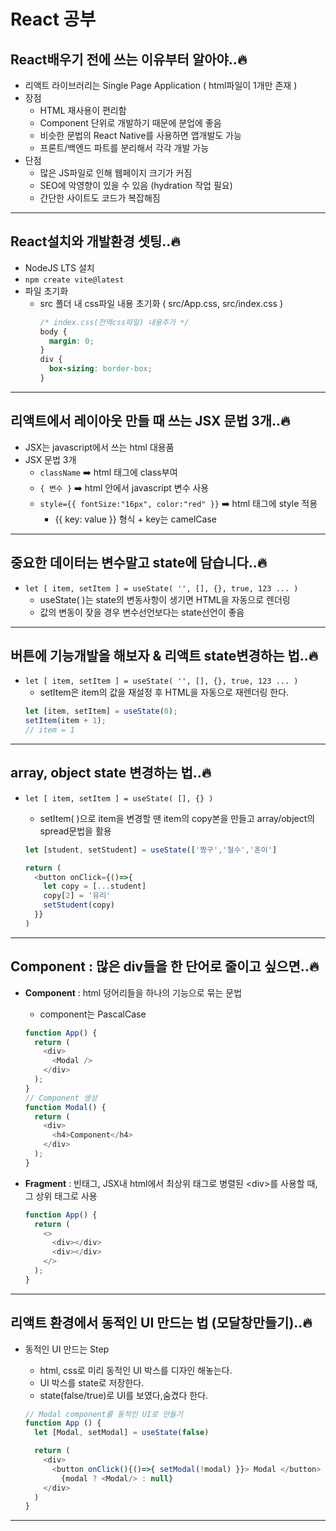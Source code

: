 # React 공부

## React배우기 전에 쓰는 이유부터 알아야..🔥

- 리액트 라이브러리는 Single Page Application ( html파일이 1개만 존재 )
- 장점
  - HTML 재사용이 편리함
  - Component 단위로 개발하기 때문에 분업에 좋음
  - 비슷한 문법의 React Native를 사용하면 앱개발도 가능
  - 프론트/백엔드 파트를 분리해서 각각 개발 가능
- 단점
  - 많은 JS파일로 인해 웹페이지 크기가 커짐
  - SEO에 악영향이 있을 수 있음 (hydration 작업 필요)
  - 간단한 사이트도 코드가 복잡해짐

---

## React설치와 개발환경 셋팅..🔥

- NodeJS LTS 설치
- `npm create vite@latest`
- 파일 초기화
  - src 폴더 내 css파일 내용 초기화 ( src/App.css, src/index.css )
    ```css
    /* index.css(전역css파일) 내용추가 */
    body {
      margin: 0;
    }
    div {
      box-sizing: border-box;
    }
    ```

---

## 리액트에서 레이아웃 만들 때 쓰는 JSX 문법 3개..🔥

- JSX는 javascript에서 쓰는 html 대용품
- JSX 문법 3개
  - `className` ➡️ html 태그에 class부여
  - `{ 변수 }` ➡️ html 안에서 javascript 변수 사용
  - `style={{ fontSize:"16px", color:"red" }}` ➡️ html 태그에 style 적용
    - {{ key: value }} 형식 + key는 camelCase

---

## 중요한 데이터는 변수말고 state에 담습니다..🔥

- `let [ item, setItem ] = useState( '', [], {}, true, 123 ... )`
  - useState( )는 state의 변동사항이 생기면 HTML을 자동으로 렌더링
  - 값의 변동이 잦을 경우 변수선언보다는 state선언이 좋음

---

## 버튼에 기능개발을 해보자 & 리액트 state변경하는 법..🔥

- `let [ item, setItem ] = useState( '', [], {}, true, 123 ... )`
  - setItem은 item의 값을 재설정 후 HTML을 자동으로 재렌더링 한다.
  ```js
  let [item, setItem] = useState(0);
  setItem(item + 1);
  // item = 1
  ```

---

## array, object state 변경하는 법..🔥

- `let [ item, setItem ] = useState( [], {} )`

  - setItem( )으로 item을 변경할 땐 item의 copy본을 만들고 array/object의 spread문법을 활용

  ```js
  let [student, setStudent] = useState(['짱구','철수','훈이']

  return (
    <button onClick={()=>{
      let copy = [...student]
      copy[2] = '유리'
      setStudent(copy)
    }}
  )
  ```

---

## Component : 많은 div들을 한 단어로 줄이고 싶으면..🔥

- **Component** : html 덩어리들을 하나의 기능으로 묶는 문법
  - component는 PascalCase
  ```js
  function App() {
    return (
      <div>
        <Modal />
      </div>
    );
  }
  // Component 생성
  function Modal() {
    return (
      <div>
        <h4>Component</h4>
      </div>
    );
  }
  ```
- **Fragment** : 빈태그, JSX내 html에서 최상위 태그로 병렬된 \<div>를 사용할 때, 그 상위 태그로 사용

  ```js
  function App() {
    return (
      <>
        <div></div>
        <div></div>
      </>
    );
  }
  ```

---

## 리액트 환경에서 동적인 UI 만드는 법 (모달창만들기)..🔥

- 동적인 UI 만드는 Step

  - html, css로 미리 동적인 UI 박스를 디자인 해놓는다.
  - UI 박스를 state로 저장한다.
  - state(false/true)로 UI를 보였다,숨겼다 한다.

  ```js
  // Modal component를 동적인 UI로 만들기
  function App () {
    let [Modal, setModal] = useState(false)

    return (
      <div>
        <button onClick(){()=>{ setModal(!modal) }}> Modal </button>
          {modal ? <Modal/> : null}
      </div>
    )
  }
  ```

---
